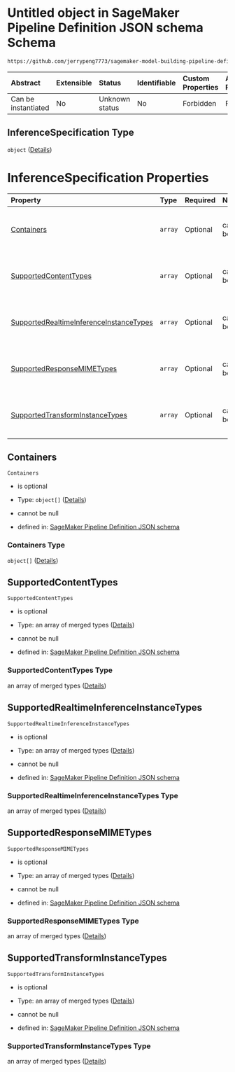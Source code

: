 # Untitled object in SageMaker Pipeline Definition JSON schema Schema

```txt
https://github.com/jerrypeng7773/sagemaker-model-building-pipeline-definition-JSON-schema/schema/#/definitions/RegisterModelStep/properties/Arguments/properties/InferenceSpecification
```



| Abstract            | Extensible | Status         | Identifiable | Custom Properties | Additional Properties | Access Restrictions | Defined In                                                                                           |
| :------------------ | :--------- | :------------- | :----------- | :---------------- | :-------------------- | :------------------ | :--------------------------------------------------------------------------------------------------- |
| Can be instantiated | No         | Unknown status | No           | Forbidden         | Forbidden             | none                | [pipeline-definition.schema.json*](../../out/pipeline-definition.schema.json "open original schema") |

## InferenceSpecification Type

`object` ([Details](pipeline-definition-definitions-registermodelstep-properties-arguments-properties-inferencespecification.md))

# InferenceSpecification Properties

| Property                                                                            | Type    | Required | Nullable       | Defined by                                                                                                                                                                                                                                                                                                                                                                                                                                               |
| :---------------------------------------------------------------------------------- | :------ | :------- | :------------- | :------------------------------------------------------------------------------------------------------------------------------------------------------------------------------------------------------------------------------------------------------------------------------------------------------------------------------------------------------------------------------------------------------------------------------------------------------- |
| [Containers](#containers)                                                           | `array` | Optional | cannot be null | [SageMaker Pipeline Definition JSON schema](pipeline-definition-definitions-registermodelstep-properties-arguments-properties-inferencespecification-properties-containers.md "https://github.com/jerrypeng7773/sagemaker-model-building-pipeline-definition-JSON-schema/schema/#/definitions/RegisterModelStep/properties/Arguments/properties/InferenceSpecification/properties/Containers")                                                           |
| [SupportedContentTypes](#supportedcontenttypes)                                     | `array` | Optional | cannot be null | [SageMaker Pipeline Definition JSON schema](pipeline-definition-definitions-registermodelstep-properties-arguments-properties-inferencespecification-properties-supportedcontenttypes.md "https://github.com/jerrypeng7773/sagemaker-model-building-pipeline-definition-JSON-schema/schema/#/definitions/RegisterModelStep/properties/Arguments/properties/InferenceSpecification/properties/SupportedContentTypes")                                     |
| [SupportedRealtimeInferenceInstanceTypes](#supportedrealtimeinferenceinstancetypes) | `array` | Optional | cannot be null | [SageMaker Pipeline Definition JSON schema](pipeline-definition-definitions-registermodelstep-properties-arguments-properties-inferencespecification-properties-supportedrealtimeinferenceinstancetypes.md "https://github.com/jerrypeng7773/sagemaker-model-building-pipeline-definition-JSON-schema/schema/#/definitions/RegisterModelStep/properties/Arguments/properties/InferenceSpecification/properties/SupportedRealtimeInferenceInstanceTypes") |
| [SupportedResponseMIMETypes](#supportedresponsemimetypes)                           | `array` | Optional | cannot be null | [SageMaker Pipeline Definition JSON schema](pipeline-definition-definitions-registermodelstep-properties-arguments-properties-inferencespecification-properties-supportedresponsemimetypes.md "https://github.com/jerrypeng7773/sagemaker-model-building-pipeline-definition-JSON-schema/schema/#/definitions/RegisterModelStep/properties/Arguments/properties/InferenceSpecification/properties/SupportedResponseMIMETypes")                           |
| [SupportedTransformInstanceTypes](#supportedtransforminstancetypes)                 | `array` | Optional | cannot be null | [SageMaker Pipeline Definition JSON schema](pipeline-definition-definitions-registermodelstep-properties-arguments-properties-inferencespecification-properties-supportedtransforminstancetypes.md "https://github.com/jerrypeng7773/sagemaker-model-building-pipeline-definition-JSON-schema/schema/#/definitions/RegisterModelStep/properties/Arguments/properties/InferenceSpecification/properties/SupportedTransformInstanceTypes")                 |

## Containers



`Containers`

*   is optional

*   Type: `object[]` ([Details](pipeline-definition-definitions-registermodelstep-properties-arguments-properties-inferencespecification-properties-containers-items.md))

*   cannot be null

*   defined in: [SageMaker Pipeline Definition JSON schema](pipeline-definition-definitions-registermodelstep-properties-arguments-properties-inferencespecification-properties-containers.md "https://github.com/jerrypeng7773/sagemaker-model-building-pipeline-definition-JSON-schema/schema/#/definitions/RegisterModelStep/properties/Arguments/properties/InferenceSpecification/properties/Containers")

### Containers Type

`object[]` ([Details](pipeline-definition-definitions-registermodelstep-properties-arguments-properties-inferencespecification-properties-containers-items.md))

## SupportedContentTypes



`SupportedContentTypes`

*   is optional

*   Type: an array of merged types ([Details](pipeline-definition-definitions-stringargumentvalue.md))

*   cannot be null

*   defined in: [SageMaker Pipeline Definition JSON schema](pipeline-definition-definitions-registermodelstep-properties-arguments-properties-inferencespecification-properties-supportedcontenttypes.md "https://github.com/jerrypeng7773/sagemaker-model-building-pipeline-definition-JSON-schema/schema/#/definitions/RegisterModelStep/properties/Arguments/properties/InferenceSpecification/properties/SupportedContentTypes")

### SupportedContentTypes Type

an array of merged types ([Details](pipeline-definition-definitions-stringargumentvalue.md))

## SupportedRealtimeInferenceInstanceTypes



`SupportedRealtimeInferenceInstanceTypes`

*   is optional

*   Type: an array of merged types ([Details](pipeline-definition-definitions-stringargumentvalue.md))

*   cannot be null

*   defined in: [SageMaker Pipeline Definition JSON schema](pipeline-definition-definitions-registermodelstep-properties-arguments-properties-inferencespecification-properties-supportedrealtimeinferenceinstancetypes.md "https://github.com/jerrypeng7773/sagemaker-model-building-pipeline-definition-JSON-schema/schema/#/definitions/RegisterModelStep/properties/Arguments/properties/InferenceSpecification/properties/SupportedRealtimeInferenceInstanceTypes")

### SupportedRealtimeInferenceInstanceTypes Type

an array of merged types ([Details](pipeline-definition-definitions-stringargumentvalue.md))

## SupportedResponseMIMETypes



`SupportedResponseMIMETypes`

*   is optional

*   Type: an array of merged types ([Details](pipeline-definition-definitions-stringargumentvalue.md))

*   cannot be null

*   defined in: [SageMaker Pipeline Definition JSON schema](pipeline-definition-definitions-registermodelstep-properties-arguments-properties-inferencespecification-properties-supportedresponsemimetypes.md "https://github.com/jerrypeng7773/sagemaker-model-building-pipeline-definition-JSON-schema/schema/#/definitions/RegisterModelStep/properties/Arguments/properties/InferenceSpecification/properties/SupportedResponseMIMETypes")

### SupportedResponseMIMETypes Type

an array of merged types ([Details](pipeline-definition-definitions-stringargumentvalue.md))

## SupportedTransformInstanceTypes



`SupportedTransformInstanceTypes`

*   is optional

*   Type: an array of merged types ([Details](pipeline-definition-definitions-stringargumentvalue.md))

*   cannot be null

*   defined in: [SageMaker Pipeline Definition JSON schema](pipeline-definition-definitions-registermodelstep-properties-arguments-properties-inferencespecification-properties-supportedtransforminstancetypes.md "https://github.com/jerrypeng7773/sagemaker-model-building-pipeline-definition-JSON-schema/schema/#/definitions/RegisterModelStep/properties/Arguments/properties/InferenceSpecification/properties/SupportedTransformInstanceTypes")

### SupportedTransformInstanceTypes Type

an array of merged types ([Details](pipeline-definition-definitions-stringargumentvalue.md))

